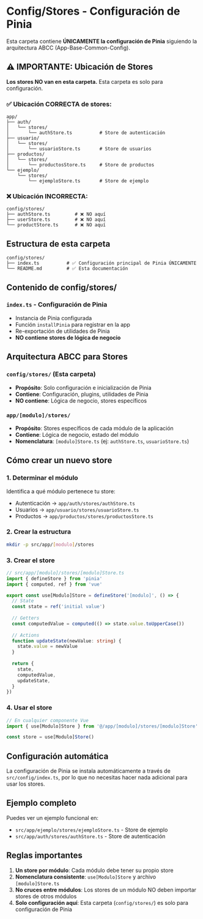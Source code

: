 # Config/Stores - Configuración de Pinia

Esta carpeta contiene **ÚNICAMENTE la configuración de Pinia** siguiendo la arquitectura ABCC (App-Base-Common-Config).

## ⚠️ IMPORTANTE: Ubicación de Stores

**Los stores NO van en esta carpeta.** Esta carpeta es solo para configuración.

### ✅ Ubicación CORRECTA de stores:
```
app/
├── auth/
│   └── stores/
│       └── authStore.ts          # Store de autenticación
├── usuario/
│   └── stores/
│       └── usuarioStore.ts       # Store de usuarios  
├── productos/
│   └── stores/
│       └── productosStore.ts     # Store de productos
└── ejemplo/
    └── stores/
        └── ejemploStore.ts       # Store de ejemplo
```

### ❌ Ubicación INCORRECTA:
```
config/stores/
├── authStore.ts         # ❌ NO aquí
├── userStore.ts         # ❌ NO aquí  
└── productStore.ts      # ❌ NO aquí
```

## Estructura de esta carpeta

```
config/stores/
├── index.ts          # ✅ Configuración principal de Pinia ÚNICAMENTE
└── README.md         # ✅ Esta documentación
```

## Contenido de config/stores/

### `index.ts` - Configuración de Pinia
- Instancia de Pinia configurada
- Función `installPinia` para registrar en la app
- Re-exportación de utilidades de Pinia
- **NO contiene stores de lógica de negocio**

## Arquitectura ABCC para Stores

### `config/stores/` (Esta carpeta)
- **Propósito**: Solo configuración e inicialización de Pinia
- **Contiene**: Configuración, plugins, utilidades de Pinia
- **NO contiene**: Lógica de negocio, stores específicos

### `app/[modulo]/stores/`
- **Propósito**: Stores específicos de cada módulo de la aplicación
- **Contiene**: Lógica de negocio, estado del módulo
- **Nomenclatura**: `[modulo]Store.ts` (ej: `authStore.ts`, `usuarioStore.ts`)

## Cómo crear un nuevo store

### 1. Determinar el módulo
Identifica a qué módulo pertenece tu store:
- Autenticación → `app/auth/stores/authStore.ts`
- Usuarios → `app/usuario/stores/usuarioStore.ts`
- Productos → `app/productos/stores/productosStore.ts`

### 2. Crear la estructura
```bash
mkdir -p src/app/[modulo]/stores
```

### 3. Crear el store
```typescript
// src/app/[modulo]/stores/[modulo]Store.ts
import { defineStore } from 'pinia'
import { computed, ref } from 'vue'

export const use[Modulo]Store = defineStore('[modulo]', () => {
  // State
  const state = ref('initial value')
  
  // Getters
  const computedValue = computed(() => state.value.toUpperCase())
  
  // Actions
  function updateState(newValue: string) {
    state.value = newValue
  }
  
  return {
    state,
    computedValue,
    updateState,
  }
})
```

### 4. Usar el store
```typescript
// En cualquier componente Vue
import { use[Modulo]Store } from '@/app/[modulo]/stores/[modulo]Store'

const store = use[Modulo]Store()
```

## Configuración automática

La configuración de Pinia se instala automáticamente a través de `src/config/index.ts`, por lo que no necesitas hacer nada adicional para usar los stores.

## Ejemplo completo

Puedes ver un ejemplo funcional en:
- `src/app/ejemplo/stores/ejemploStore.ts` - Store de ejemplo
- `src/app/auth/stores/authStore.ts` - Store de autenticación

## Reglas importantes

1. **Un store por módulo**: Cada módulo debe tener su propio store
2. **Nomenclatura consistente**: `use[Modulo]Store` y archivo `[modulo]Store.ts`
3. **No cruces entre módulos**: Los stores de un módulo NO deben importar stores de otros módulos
4. **Solo configuración aquí**: Esta carpeta (`config/stores/`) es solo para configuración de Pinia

